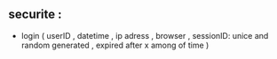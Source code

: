 

## securite : 
- login (
     userID ,
     datetime ,
     ip adress ,
     browser ,
     sessionID: unice and random generated , expired after x among of time
)










